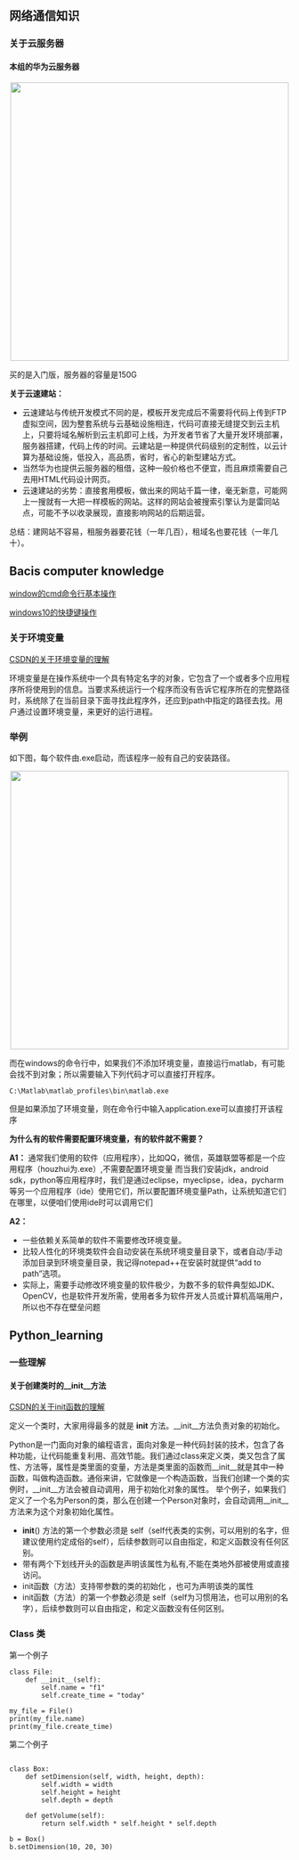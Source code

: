 ## 网络通信知识
### 关于云服务器
#### 本组的华为云服务器

<div align=center>
<img src="https://github.com/DearJohnsonny/CS_learning/assets/111955215/88dd6e79-19c4-44f6-9ade-c4d0208846d5" width="500">
</div>

买的是入门版，服务器的容量是150G

**关于云速建站：**
* 云速建站与传统开发模式不同的是，模板开发完成后不需要将代码上传到FTP虚拟空间，因为整套系统与云基础设施相连，代码可直接无缝提交到云主机上，只要将域名解析到云主机即可上线，为开发者节省了大量开发环境部署，服务器搭建，代码上传的时间。云建站是一种提供代码级别的定制性，以云计算为基础设施，低投入，高品质，省时，省心的新型建站方式。
* 当然华为也提供云服务器的租借，这种一般价格也不便宜，而且麻烦需要自己去用HTML代码设计网页。
* 云速建站的劣势：直接套用模板，做出来的网站千篇一律，毫无新意，可能网上一搜就有一大把一样模板的网站。这样的网站会被搜索引擎认为是雷同站点，可能不予以收录展现，直接影响网站的后期运营。

总结：建网站不容易，租服务器要花钱（一年几百），租域名也要花钱（一年几十）。
## Bacis computer knowledge

<a href="https://zhuanlan.zhihu.com/p/468515490">window的cmd命令行基本操作</a>

<a href="https://iknow.lenovo.com.cn/robot/knowledge/id/134435">windows10的快捷键操作</a>

### 关于环境变量
<a href="https://blog.csdn.net/jrl12345/article/details/106661324">CSDN的关于环境变量的理解</a>

环境变量是在操作系统中一个具有特定名字的对象，它包含了一个或者多个应用程序所将使用到的信息。当要求系统运行一个程序而没有告诉它程序所在的完整路径时，系统除了在当前目录下面寻找此程序外，还应到path中指定的路径去找。用户通过设置环境变量，来更好的运行进程。

### 举例
如下图，每个软件由.exe启动，而该程序一般有自己的安装路径。

<div align=center>
<img src="https://github.com/DearJohnsonny/CS_learning/assets/111955215/aaad52c6-f9fb-4e46-91ef-ed433db4962d" width="500">
</div>

而在windows的命令行中，如果我们不添加环境变量，直接运行matlab，有可能会找不到对象；所以需要输入下列代码才可以直接打开程序。

```
C:\Matlab\matlab_profiles\bin\matlab.exe
```

但是如果添加了环境变量，则在命令行中输入application.exe可以直接打开该程序

**为什么有的软件需要配置环境变量，有的软件就不需要？**

**A1：**
通常我们使用的软件（应用程序），比如QQ，微信，英雄联盟等都是一个应用程序（houzhui为.exe）,不需要配置环境变量
而当我们安装jdk，android sdk，python等应用程序时，我们是通过eclipse，myeclipse，idea，pycharm等另一个应用程序（ide）使用它们，所以要配置环境变量Path，让系统知道它们在哪里，以便咱们使用ide时可以调用它们

**A2：**
* 一些依赖关系简单的软件不需要修改环境变量。
* 比较人性化的环境类软件会自动安装在系统环境变量目录下，或者自动/手动添加目录到环境变量目录，我记得notepad++在安装时就提供“add to path”选项。
* 实际上，需要手动修改环境变量的软件极少，为数不多的软件典型如JDK、OpenCV，也是软件开发所需，使用者多为软件开发人员或计算机高端用户，所以也不存在壁垒问题


## Python_learning
### 一些理解
#### 关于创建类时的__init__方法

<a href="https://blog.csdn.net/m0_57290404/article/details/129735807?spm=1001.2101.3001.6650.3&utm_medium=distribute.pc_relevant.none-task-blog-2%7Edefault%7EYuanLiJiHua%7EPosition-3-129735807-blog-82822896.235%5Ev35%5Epc_relevant_default_base&depth_1-utm_source=distribute.pc_relevant.none-task-blog-2%7Edefault%7EYuanLiJiHua%7EPosition-3-129735807-blog-82822896.235%5Ev35%5Epc_relevant_default_base&utm_relevant_index=4">CSDN的关于init函数的理解</a>

定义一个类时，大家用得最多的就是 __init__ 方法。__init__方法负责对象的初始化。

Python是一门面向对象的编程语言，面向对象是一种代码封装的技术，包含了各种功能，让代码能重复利用、高效节能。我们通过class来定义类，类又包含了属性、方法等，属性是类里面的变量，方法是类里面的函数而__init__就是其中一种函数，叫做构造函数。通俗来讲，它就像是一个构造函数，当我们创建一个类的实例时，__init__方法会被自动调用，用于初始化对象的属性。 举个例子，如果我们定义了一个名为Person的类，那么在创建一个Person对象时，会自动调用__init__方法来为这个对象初始化属性。

* __init__() 方法的第一个参数必须是 self（self代表类的实例，可以用别的名字，但建议使用约定成俗的self），后续参数则可以自由指定，和定义函数没有任何区别。
* 带有两个下划线开头的函数是声明该属性为私有,不能在类地外部被使用或直接访问。
* init函数（方法）支持带参数的类的初始化 ，也可为声明该类的属性
* init函数（方法）的第一个参数必须是 self（self为习惯用法，也可以用别的名字），后续参数则可以自由指定，和定义函数没有任何区别。
### Class 类
第一个例子
```
class File:
    def __init__(self):
        self.name = "f1"
        self.create_time = "today"

my_file = File()
print(my_file.name)
print(my_file.create_time)
```
第二个例子
```

class Box:
    def setDimension(self, width, height, depth):
        self.width = width
        self.height = height
        self.depth = depth
 
    def getVolume(self):
        return self.width * self.height * self.depth
 
b = Box()
b.setDimension(10, 20, 30)
```
